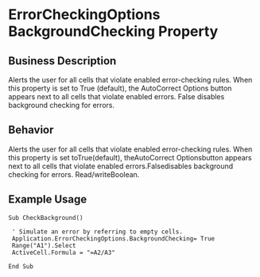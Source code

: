 # ErrorCheckingOptions BackgroundChecking Property

## Business Description
Alerts the user for all cells that violate enabled error-checking rules. When this property is set to True (default), the AutoCorrect Options button appears next to all cells that violate enabled errors. False disables background checking for errors.

## Behavior
Alerts the user for all cells that violate enabled error-checking rules. When this property is set toTrue(default), theAutoCorrect Optionsbutton appears next to all cells that violate enabled errors.Falsedisables background checking for errors. Read/writeBoolean.

## Example Usage
```vba
Sub CheckBackground() 
 
 ' Simulate an error by referring to empty cells. 
 Application.ErrorCheckingOptions.BackgroundChecking= True 
 Range("A1").Select 
 ActiveCell.Formula = "=A2/A3" 
 
End Sub
```